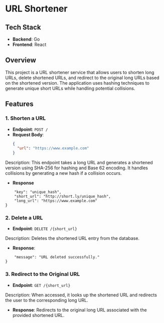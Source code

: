 # URL Shortener

## Tech Stack
- **Backend**: Go
- **Frontend**: React

## Overview
This project is a URL shortener service that allows users to shorten long URLs, delete shortened URLs, and redirect to the original long URLs based on the shortened version. The application uses hashing techniques to generate unique short URLs while handling potential collisions.

## Features
### 1. Shorten a URL
- **Endpoint**: `POST /`
- **Request Body**: 
  ```json
  {
    "url": "https://www.example.com"
  }
  ```
Description: This endpoint takes a long URL and generates a shortened version using SHA-256 for hashing and Base 62 encoding. It handles collisions by generating a new hash if a collision occurs.

- **Response**
```{
    "key": "unique_hash",
    "short_url": "http://short.ly/unique_hash",
    "long_url": "https://www.example.com"
}
```


### 2. Delete a URL
- **Endpoint**: `DELETE /{short_url}`

Description: Deletes the shortened URL entry from the database.

- **Response**:
```{
    "message": "URL deleted successfully."
}
```

### 3. Redirect to the Original URL
- **Endpoint**: `GET /{short_url}`

Description: When accessed, it looks up the shortened URL and redirects the user to the corresponding long URL.

- **Response**: Redirects to the original long URL associated with the provided shortened URL.
